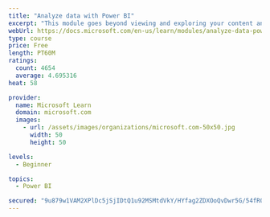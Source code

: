 ```yaml
---
title: "Analyze data with Power BI"
excerpt: "This module goes beyond viewing and exploring your content and explains how to interact with it by working with reports and dashboards to uncover and share new business insights."
webUrl: https://docs.microsoft.com/en-us/learn/modules/analyze-data-power-bi/
type: course
price: Free
length: PT60M
ratings:
  count: 4654
  average: 4.695316
heat: 58

provider:
  name: Microsoft Learn
  domain: microsoft.com
  images:
    - url: /assets/images/organizations/microsoft.com-50x50.jpg
      width: 50
      height: 50

levels:
  - Beginner

topics:
  - Power BI

secured: "9u879w1VAM2XPlDc5jSjIDtQ1u92MSMtdVkY/HYfag2ZDXOoQvDwr5G/54fR0WwGTgNqAh2YSoheOmGoJQsJaj23kpQGNnst5YZAGaRaPT2vew64lVCE2ABIJHbY4nQrjNSqW3AzEsLm87YvNmcXmGqYzITC2soPxiZFyadweiJYcHoS9/tqeOT64dwzxTVyQtRQJxoefpFFsZ4IMBDr6D/xBYTK8ULRQhdkL2kBq4HQGNqKiC+HKD2gCQ8WT3GO+qHKyuBejZ1sQYR9QV9orTt2QDo6pWmpL7heMrv9U+18+TuD26ImCiY30B/d76caPKMBfT9FxVc//5V7GVxPBpQqx21/hRQR41ArR9D0GJbVHriBuE7wIA/PBdRnmu0Z2PX8WUfk8eo2e0EiFFzb8OVHZtpMxXGVbfUeenvp9cQ=;FmUf1HklhSF2mqLjT+ub5g=="
---
```


